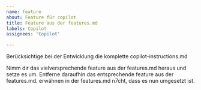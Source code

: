 ```yaml
---
name: feature
about: Feature für copilot
title: Feature aus der features.md 
labels: Copilot
assignees: 'Copilot'

---
```


Berücksichtige bei der Entwicklung die komplette copilot-instructions.md

Nimm dir das vielversprechende feature aus der features.md heraus und setze es um. 
Entferne daraufhin das entsprechende feature aus der features.md. erwähnen in der features.md n7cht, dass es nun umgesetzt ist.